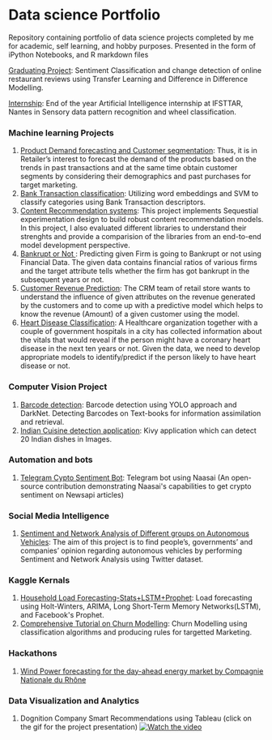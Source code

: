 # Data science Portfolio

Repository containing portfolio of data science projects completed by me for academic, self learning, and hobby purposes. Presented in the form of iPython Notebooks, and R markdown files 

[Graduating Project](/Graduating_Project/): Sentiment Classification and change detection of online restaurant reviews using Transfer Learning and Difference in Difference Modelling.  

[Internship](Internship_Report.pdf): End of the year Artificial Intelligence internship at IFSTTAR, Nantes in Sensory data pattern recognition and wheel classification.  

### Machine learning Projects
  1. [Product Demand forecasting and Customer segmentation](/Customerseg/): Thus, it is in Retailer’s interest to forecast the demand of the products based on the trends in past transactions and at the same time obtain customer segments by considering their demographics and past purchases for target marketing.
  2. [Bank Transaction classification](Bank_Transaction_classification.ipynb): Utilizing word embeddings and SVM to classify categories using Bank Transaction descriptors.
  3. [Content Recommendation systems](movie_recommendation_system.ipynb):  This project implements Sequestial experimentation design to build robust content recommendation models. In this project, I also evaluated different libraries to understand their strenghts and provide a comparision of the libraries from an end-to-end model development perspective.    
  4. [Bankrupt or Not ](/BankruptorNot/): Predicting given Firm is going to Bankrupt or not using Financial Data. The given data contains financial ratios of various firms and the target attribute tells whether the firm has got bankrupt in the subsequent years or not.
  5. [Customer Revenue Prediction](CustomerRevenue.R): The CRM team of retail store wants to understand the influence of given attributes on the revenue generated by the customers and to come up with a predictive model which helps to know the revenue (Amount) of a given customer using the model.
  6. [Heart Disease Classification](HeartDisease.R): A Healthcare organization together with a couple of government hospitals in a city has collected information about the vitals that would reveal if the person might have a coronary heart disease in the next ten years or not. Given the data, we need to develop appropriate models to identify/predict if the person likely to have heart disease or not.
 
### Computer Vision Project

  1. [Barcode detection](https://github.com/yaswanthkumargothi/Barcode_Detection): Barcode detection using YOLO approach and DarkNet. Detecting Barcodes on Text-books for information assimilation and retrieval.
  2. [Indian Cuisine detection application](https://github.com/yaswanthkumargothi/Cuisine-name-app): Kivy application which can detect 20 Indian dishes in Images.

### Automation and bots
  1. [Telegram Cypto Sentiment Bot](https://github.com/jupyter-naas/awesome-notebooks/tree/master/Telegram): Telegram bot using Naasai (An open-source contribution demonstrating Naasai's capabilities to get crypto sentiment on Newsapi articles) 

### Social Media Intelligence 
  1. [Sentiment and Network Analysis of Different groups on Autonomous Vehicles](https://drive.google.com/file/d/0B2rpo1ddK0UOZ3pHcnNSVXVCNDgtQWpNNUxqTElCV3I0bEZB/view?usp=sharing): The aim of this project is to find people’s, governments’ and companies’ opinion regarding autonomous vehicles by performing Sentiment and Network Analysis using Twitter dataset.

### Kaggle Kernals

 1. [Household Load Forecasting-Stats+LSTM+Prophet](https://www.kaggle.com/yaswanthkumar/household-load-forecasting-stats-lstm-prophet): Load forecasting using Holt-Winters, ARIMA, Long Short-Term Memory Networks(LSTM), and Facebook's Prophet.
 2. [Comprehensive Tutorial on Churn Modelling](https://www.kaggle.com/yaswanthkumar/comprehensive-tutorial-on-churn-modelling): Churn Modelling using classification algorithms and producing rules for targetted Marketing.
 
### Hackathons
  1. [Wind Power forecasting for the day-ahead energy market by Compagnie Nationale du Rhône](cnr_hackathon.ipynb)


### Data Visualization and Analytics
 1. Dognition Company Smart Recommendations using Tableau (click on the gif for the project presentation)
 [![Watch the video](https://j.gifs.com/gZlWql.gif)](https://youtu.be/jN_KA-nAKnI)
